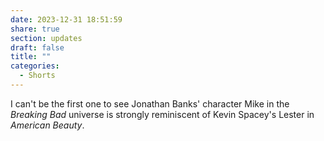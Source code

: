 ```yaml
---
date: 2023-12-31 18:51:59
share: true
section: updates
draft: false
title: ""
categories:
  - Shorts
---
```


I can't be the first one to see Jonathan Banks' character Mike in the _Breaking Bad_ universe is strongly reminiscent of Kevin Spacey's Lester in _American Beauty_.
